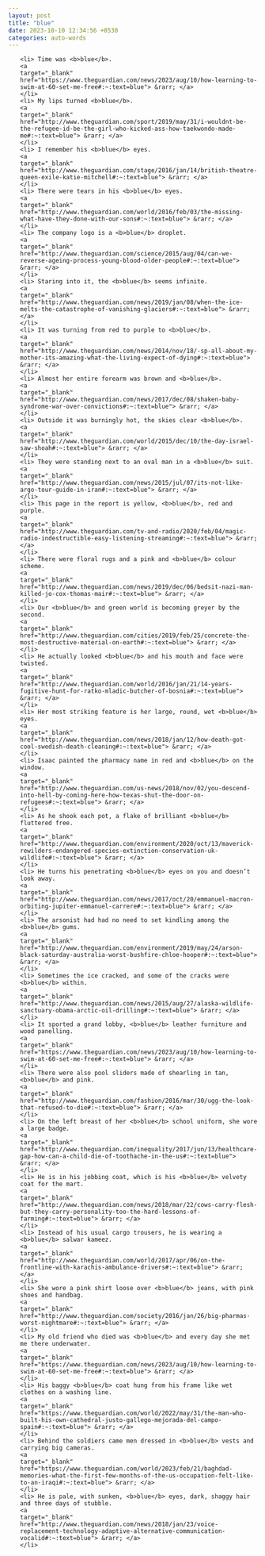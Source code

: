 ```yaml
---
layout: post
title: "blue"
date: 2023-10-10 12:34:56 +0530
categories: auto-words
---
```

<ol>

    <li> Time was <b>blue</b>.
    <a 
    target="_blank" 
    href="https://www.theguardian.com/news/2023/aug/10/how-learning-to-swim-at-60-set-me-free#:~:text=blue"> &rarr; </a>
    </li>
    <li> My lips turned <b>blue</b>.
    <a 
    target="_blank" 
    href="http://www.theguardian.com/sport/2019/may/31/i-wouldnt-be-the-refugee-id-be-the-girl-who-kicked-ass-how-taekwondo-made-me#:~:text=blue"> &rarr; </a>
    </li>
    <li> I remember his <b>blue</b> eyes.
    <a 
    target="_blank" 
    href="http://www.theguardian.com/stage/2016/jan/14/british-theatre-queen-exile-katie-mitchell#:~:text=blue"> &rarr; </a>
    </li>
    <li> There were tears in his <b>blue</b> eyes.
    <a 
    target="_blank" 
    href="http://www.theguardian.com/world/2016/feb/03/the-missing-what-have-they-done-with-our-sons#:~:text=blue"> &rarr; </a>
    </li>
    <li> The company logo is a <b>blue</b> droplet.
    <a 
    target="_blank" 
    href="http://www.theguardian.com/science/2015/aug/04/can-we-reverse-ageing-process-young-blood-older-people#:~:text=blue"> &rarr; </a>
    </li>
    <li> Staring into it, the <b>blue</b> seems infinite.
    <a 
    target="_blank" 
    href="http://www.theguardian.com/news/2019/jan/08/when-the-ice-melts-the-catastrophe-of-vanishing-glaciers#:~:text=blue"> &rarr; </a>
    </li>
    <li> It was turning from red to purple to <b>blue</b>.
    <a 
    target="_blank" 
    href="http://www.theguardian.com/news/2014/nov/18/-sp-all-about-my-mother-its-amazing-what-the-living-expect-of-dying#:~:text=blue"> &rarr; </a>
    </li>
    <li> Almost her entire forearm was brown and <b>blue</b>.
    <a 
    target="_blank" 
    href="http://www.theguardian.com/news/2017/dec/08/shaken-baby-syndrome-war-over-convictions#:~:text=blue"> &rarr; </a>
    </li>
    <li> Outside it was burningly hot, the skies clear <b>blue</b>.
    <a 
    target="_blank" 
    href="http://www.theguardian.com/world/2015/dec/10/the-day-israel-saw-shoah#:~:text=blue"> &rarr; </a>
    </li>
    <li> They were standing next to an oval man in a <b>blue</b> suit.
    <a 
    target="_blank" 
    href="http://www.theguardian.com/news/2015/jul/07/its-not-like-argo-tour-guide-in-iran#:~:text=blue"> &rarr; </a>
    </li>
    <li> This page in the report is yellow, <b>blue</b>, red and purple.
    <a 
    target="_blank" 
    href="http://www.theguardian.com/tv-and-radio/2020/feb/04/magic-radio-indestructible-easy-listening-streaming#:~:text=blue"> &rarr; </a>
    </li>
    <li> There were floral rugs and a pink and <b>blue</b> colour scheme.
    <a 
    target="_blank" 
    href="http://www.theguardian.com/news/2019/dec/06/bedsit-nazi-man-killed-jo-cox-thomas-mair#:~:text=blue"> &rarr; </a>
    </li>
    <li> Our <b>blue</b> and green world is becoming greyer by the second.
    <a 
    target="_blank" 
    href="http://www.theguardian.com/cities/2019/feb/25/concrete-the-most-destructive-material-on-earth#:~:text=blue"> &rarr; </a>
    </li>
    <li> He actually looked <b>blue</b> and his mouth and face were twisted.
    <a 
    target="_blank" 
    href="http://www.theguardian.com/world/2016/jan/21/14-years-fugitive-hunt-for-ratko-mladic-butcher-of-bosnia#:~:text=blue"> &rarr; </a>
    </li>
    <li> Her most striking feature is her large, round, wet <b>blue</b> eyes.
    <a 
    target="_blank" 
    href="http://www.theguardian.com/news/2018/jan/12/how-death-got-cool-swedish-death-cleaning#:~:text=blue"> &rarr; </a>
    </li>
    <li> Isaac painted the pharmacy name in red and <b>blue</b> on the window.
    <a 
    target="_blank" 
    href="http://www.theguardian.com/us-news/2018/nov/02/you-descend-into-hell-by-coming-here-how-texas-shut-the-door-on-refugees#:~:text=blue"> &rarr; </a>
    </li>
    <li> As he shook each pot, a flake of brilliant <b>blue</b> fluttered free.
    <a 
    target="_blank" 
    href="http://www.theguardian.com/environment/2020/oct/13/maverick-rewilders-endangered-species-extinction-conservation-uk-wildlife#:~:text=blue"> &rarr; </a>
    </li>
    <li> He turns his penetrating <b>blue</b> eyes on you and doesn’t look away.
    <a 
    target="_blank" 
    href="http://www.theguardian.com/news/2017/oct/20/emmanuel-macron-orbiting-jupiter-emmanuel-carrere#:~:text=blue"> &rarr; </a>
    </li>
    <li> The arsonist had had no need to set kindling among the <b>blue</b> gums.
    <a 
    target="_blank" 
    href="http://www.theguardian.com/environment/2019/may/24/arson-black-saturday-australia-worst-bushfire-chloe-hooper#:~:text=blue"> &rarr; </a>
    </li>
    <li> Sometimes the ice cracked, and some of the cracks were <b>blue</b> within.
    <a 
    target="_blank" 
    href="http://www.theguardian.com/news/2015/aug/27/alaska-wildlife-sanctuary-obama-arctic-oil-drilling#:~:text=blue"> &rarr; </a>
    </li>
    <li> It sported a grand lobby, <b>blue</b> leather furniture and wood panelling.
    <a 
    target="_blank" 
    href="https://www.theguardian.com/news/2023/aug/10/how-learning-to-swim-at-60-set-me-free#:~:text=blue"> &rarr; </a>
    </li>
    <li> There were also pool sliders made of shearling in tan, <b>blue</b> and pink.
    <a 
    target="_blank" 
    href="http://www.theguardian.com/fashion/2016/mar/30/ugg-the-look-that-refused-to-die#:~:text=blue"> &rarr; </a>
    </li>
    <li> On the left breast of her <b>blue</b> school uniform, she wore a large badge.
    <a 
    target="_blank" 
    href="http://www.theguardian.com/inequality/2017/jun/13/healthcare-gap-how-can-a-child-die-of-toothache-in-the-us#:~:text=blue"> &rarr; </a>
    </li>
    <li> He is in his jobbing coat, which is his <b>blue</b> velvety coat for the mart.
    <a 
    target="_blank" 
    href="http://www.theguardian.com/news/2018/mar/22/cows-carry-flesh-but-they-carry-personality-too-the-hard-lessons-of-farming#:~:text=blue"> &rarr; </a>
    </li>
    <li> Instead of his usual cargo trousers, he is wearing a <b>blue</b> salwar kameez.
    <a 
    target="_blank" 
    href="http://www.theguardian.com/world/2017/apr/06/on-the-frontline-with-karachis-ambulance-drivers#:~:text=blue"> &rarr; </a>
    </li>
    <li> She wore a pink shirt loose over <b>blue</b> jeans, with pink shoes and handbag.
    <a 
    target="_blank" 
    href="http://www.theguardian.com/society/2016/jan/26/big-pharmas-worst-nightmare#:~:text=blue"> &rarr; </a>
    </li>
    <li> My old friend who died was <b>blue</b> and every day she met me there underwater.
    <a 
    target="_blank" 
    href="https://www.theguardian.com/news/2023/aug/10/how-learning-to-swim-at-60-set-me-free#:~:text=blue"> &rarr; </a>
    </li>
    <li> His baggy <b>blue</b> coat hung from his frame like wet clothes on a washing line.
    <a 
    target="_blank" 
    href="https://www.theguardian.com/world/2022/may/31/the-man-who-built-his-own-cathedral-justo-gallego-mejorada-del-campo-spain#:~:text=blue"> &rarr; </a>
    </li>
    <li> Behind the soldiers came men dressed in <b>blue</b> vests and carrying big cameras.
    <a 
    target="_blank" 
    href="https://www.theguardian.com/world/2023/feb/21/baghdad-memories-what-the-first-few-months-of-the-us-occupation-felt-like-to-an-iraqi#:~:text=blue"> &rarr; </a>
    </li>
    <li> He is pale, with sunken, <b>blue</b> eyes, dark, shaggy hair and three days of stubble.
    <a 
    target="_blank" 
    href="http://www.theguardian.com/news/2018/jan/23/voice-replacement-technology-adaptive-alternative-communication-vocalid#:~:text=blue"> &rarr; </a>
    </li>
